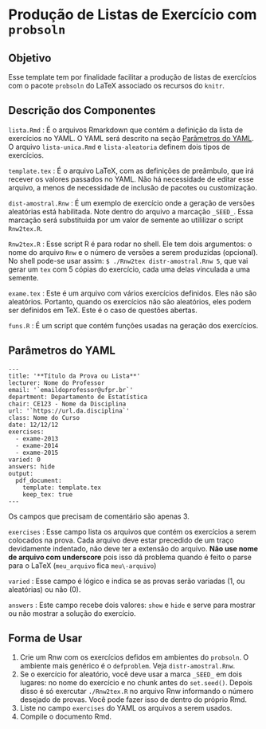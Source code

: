Produção de Listas de Exercício com `probsoln`
==============================================

## Objetivo

Esse template tem por finalidade facilitar a produção de listas de
exercícios com o pacote `probsoln` do LaTeX associado os recursos do
`knitr`.

## Descrição dos Componentes

`lista.Rmd`
:  É o arquivos Rmarkdown que contém a definição da lista de exercícios
no YAML. O YAML será descrito na seção [Parâmetros do YAML](#parametros-do-yaml). O arquivo
`lista-unica.Rmd` e `lista-aleatoria` definem dois tipos de exercícios.

`template.tex`
:  É o arquivo LaTeX, com as definições de preâmbulo, que irá recever os
valores passados no YAML. Não há necessidade de editar esse arquivo, a
menos de necessidade de inclusão de pacotes ou customização.

`dist-amostral.Rnw`
:  É um exemplo de exercício onde a geração de versões aleatórias está
habilitada. Note dentro do arquivo a marcação `_SEED_`. Essa marcação
será substituida por um valor de semente ao utililizar o script
`Rnw2tex.R`.

`Rnw2tex.R`
:  Esse script R é para rodar no shell. Ele tem dois argumentos: o nome
do arquivo `Rnw` e o número de versões a serem produzidas (opcional). No
shell pode-se usar assim: `$ ./Rnw2tex distr-amostral.Rnw 5`, que vai
gerar um `tex` com 5 cópias do exercício, cada uma delas vinculada a uma
semente.

`exame.tex`
:  Este é um arquivo com vários exercícios definidos. Eles não são
aleatórios. Portanto, quando os exercícios não são aleatórios, eles
podem ser definidos em TeX. Este é o caso de questões abertas.

`funs.R`
:  É um script que contém funções usadas na geração dos exercícios.

## Parâmetros do YAML

```
---
title: '**Título da Prova ou Lista**'
lecturer: Nome do Professor
email: '`emaildoprofessor@ufpr.br`'
department: Departamento de Estatística
chair: CE123 - Nome da Disciplina
url: '`https://url.da.disciplina`'
class: Nome do Curso
date: 12/12/12
exercises:
  - exame-2013
  - exame-2014
  - exame-2015
varied: 0
answers: hide
output:
  pdf_document:
    template: template.tex
    keep_tex: true
---
```

Os campos que precisam de comentário são apenas 3.

`exercises`
:  Esse campo lista os arquivos que contém os exercícios a serem
colocados na prova. Cada arquivo deve estar precedido de um traço
devidamente indentado, não deve ter a extensão do arquivo. **Não use
nome de arquivo com underscore** pois isso dá problema quando é feito o
parse para o LaTeX (`meu_arquivo` fica `meu\-arquivo`)

`varied`
:  Esse campo é lógico e indica se as provas serão variadas (1, ou
aleatórias) ou não (0).

`answers`
:  Este campo recebe dois valores: `show` e `hide` e serve para mostrar
ou não mostrar a solução do exercício.

## Forma de Usar

  1. Crie um Rnw com os exercícios defidos em ambientes do `probsoln`. O
     ambiente mais genérico é o `defproblem`. Veja `distr-amostral.Rnw`.
  2. Se o exercício for aleatório, você deve usar a marca `_SEED_` em
     dois lugares: no nome do exercício e no chunk antes do
     `set.seed()`. Depois disso é só exercutar `./Rnw2tex.R` no arquivo
     Rnw informando o número desejado de provas. Você pode fazer isso de
     dentro do próprio Rmd.
  3. Liste no campo `exercises` do YAML os arquivos a serem usados.
  4. Compile o documento Rmd.
